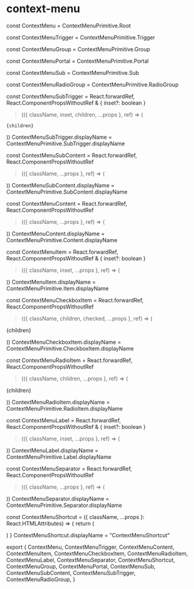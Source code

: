 # context-menu

const ContextMenu = ContextMenuPrimitive.Root

const ContextMenuTrigger = ContextMenuPrimitive.Trigger

const ContextMenuGroup = ContextMenuPrimitive.Group

const ContextMenuPortal = ContextMenuPrimitive.Portal

const ContextMenuSub = ContextMenuPrimitive.Sub

const ContextMenuRadioGroup = ContextMenuPrimitive.RadioGroup

const ContextMenuSubTrigger = React.forwardRef,
  React.ComponentPropsWithoutRef & {
    inset?: boolean
  }
>(({ className, inset, children, ...props }, ref) => (
  
    {children}
    


))
ContextMenuSubTrigger.displayName = ContextMenuPrimitive.SubTrigger.displayName

const ContextMenuSubContent = React.forwardRef,
  React.ComponentPropsWithoutRef
>(({ className, ...props }, ref) => (
  
))
ContextMenuSubContent.displayName = ContextMenuPrimitive.SubContent.displayName

const ContextMenuContent = React.forwardRef,
  React.ComponentPropsWithoutRef
>(({ className, ...props }, ref) => (
  
    


))
ContextMenuContent.displayName = ContextMenuPrimitive.Content.displayName

const ContextMenuItem = React.forwardRef,
  React.ComponentPropsWithoutRef & {
    inset?: boolean
  }
>(({ className, inset, ...props }, ref) => (
  
))
ContextMenuItem.displayName = ContextMenuPrimitive.Item.displayName

const ContextMenuCheckboxItem = React.forwardRef,
  React.ComponentPropsWithoutRef
>(({ className, children, checked, ...props }, ref) => (
  
    
      
        


    
{children}

))
ContextMenuCheckboxItem.displayName =
  ContextMenuPrimitive.CheckboxItem.displayName

const ContextMenuRadioItem = React.forwardRef,
  React.ComponentPropsWithoutRef
>(({ className, children, ...props }, ref) => (
  
    
      
        


    
{children}

))
ContextMenuRadioItem.displayName = ContextMenuPrimitive.RadioItem.displayName

const ContextMenuLabel = React.forwardRef,
  React.ComponentPropsWithoutRef & {
    inset?: boolean
  }
>(({ className, inset, ...props }, ref) => (
  
))
ContextMenuLabel.displayName = ContextMenuPrimitive.Label.displayName

const ContextMenuSeparator = React.forwardRef,
  React.ComponentPropsWithoutRef
>(({ className, ...props }, ref) => (
  
))
ContextMenuSeparator.displayName = ContextMenuPrimitive.Separator.displayName

const ContextMenuShortcut = ({
  className,
  ...props
}: React.HTMLAttributes) => {
  return (
    
  )
}
ContextMenuShortcut.displayName = "ContextMenuShortcut"

export {
  ContextMenu,
  ContextMenuTrigger,
  ContextMenuContent,
  ContextMenuItem,
  ContextMenuCheckboxItem,
  ContextMenuRadioItem,
  ContextMenuLabel,
  ContextMenuSeparator,
  ContextMenuShortcut,
  ContextMenuGroup,
  ContextMenuPortal,
  ContextMenuSub,
  ContextMenuSubContent,
  ContextMenuSubTrigger,
  ContextMenuRadioGroup,
}